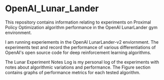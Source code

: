 # OpenAI_Lunar_Lander
This repository contains information relating to experiments on Proximal Policy Optimization algorithm performance in the OpenAI LunarLander gym environment.

I am running experiements in the OpenAI LunarLander-v2 enviornment. 
The experiments test and record the performance of various differentiations of OpenAI's open source code for deep reinforcement learning algorithms.


The Lunar Experiment Notes Log is my personal log of the experiments with notes about algorithmic variations and performance.
The Figure section contains graphs of performance metrics for each tested algorithm.
